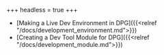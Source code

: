 +++
headless = true
+++
- [Making a Live Dev Environment in DPG]({{<relref "/docs/development_environment.md">}})
- [Creating a Dev Tool Module for DPG]({{<relref "/docs/development_module.md">}})